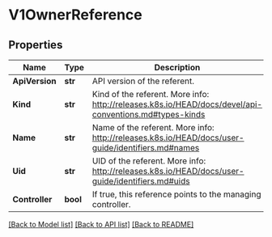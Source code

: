 # V1OwnerReference

## Properties
Name | Type | Description | Notes
------------ | ------------- | ------------- | -------------
**ApiVersion** | **str** | API version of the referent. | 
**Kind** | **str** | Kind of the referent. More info: http://releases.k8s.io/HEAD/docs/devel/api-conventions.md#types-kinds | 
**Name** | **str** | Name of the referent. More info: http://releases.k8s.io/HEAD/docs/user-guide/identifiers.md#names | 
**Uid** | **str** | UID of the referent. More info: http://releases.k8s.io/HEAD/docs/user-guide/identifiers.md#uids | 
**Controller** | **bool** | If true, this reference points to the managing controller. | [optional] 

[[Back to Model list]](../README.md#documentation-for-models) [[Back to API list]](../README.md#documentation-for-api-endpoints) [[Back to README]](../README.md)


